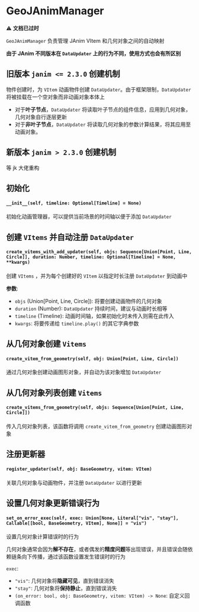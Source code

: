 # GeoJAnimManager

⚠ **文档已过时**

`GeoJAnimManager` 负责管理 JAnim VItem 和几何对象之间的自动映射


**由于 JAnim 不同版本在 `DataUpdater` 上的行为不同，使用方式也会有所区别**

## 旧版本 `janim <= 2.3.0` 创建机制

物件创建时，为 `VItem` 动画物件创建 `DataUpdater`。由于框架限制，`DataUpdater` 将被挂载在一个空对象而非动画对象本体上

 - 对于**叶子节点**，`DataUpdater` 将读取叶子节点的组件信息，应用到几何对象，几何对象自行逐层更新
 - 对于**非叶子节点**，`DataUpdater` 将读取几何对象的参数计算结果，将其应用至动画对象。

## 新版本 `janim > 2.3.0` 创建机制

等 jk 大佬重构


## 初始化

#### `__init__(self, timeline: Optional[Timeline] = None)`

初始化动画管理器，可以提供当前场景的时间轴以便于添加 `DataUpdater`


## 创建 `VItems` 并自动注册 `DataUpdater`

#### `create_vitems_with_add_updater(self, objs: Sequence[Union[Point, Line, Circle]], duration: Number, timeline: Optional[Timeline] = None, **kwargs)`

创建 `VItems` ，并为每个创建好的 `VItem` 以指定时长注册 `DataUpdater` 到动画中

**参数**:
 - `objs` (Union[Point, Line, Circle]): 将要创建动画物件的几何对象
 - `duration` (Number): `DataUpdater` 持续时间，建议与动画时长相等
 - `timeline` (Timeline): 动画时间轴，如果初始化时未传入则需在此传入
 - `kwargs`: 将要传递给 `timeline.play()` 的其它字典参数


## 从几何对象创建 `Vitems`

#### `create_vitem_from_geometry(self, obj: Union[Point, Line, Circle])`

通过几何对象创建动画图形对象，并自动为该对象增加 `DataUpdater`


## 从几何对象列表创建 `Vitems`

#### `create_vitems_from_geometry(self, objs: Sequence[Union[Point, Line, Circle]])`

传入几何对象列表，该函数将调用 `create_vitem_from_geometry` 创建动画图形对象


## 注册更新器

#### `register_updater(self, obj: BaseGeometry, vitem: VItem)`

关联几何对象与动画物件，并注册 `DataUpdater` 以进行更新



## 设置几何对象更新错误行为

#### `set_on_error_exec(self, exec: Union[None, Literal["vis", "stay"], Callable[[bool, BaseGeometry, VItem], None]] = "vis")`

设置几何对象计算错误时的行为

几何对象通常会因为**解不存在**，或者偶发的**精度问题**等出现错误，并且错误会随依赖链条向下传播，通过该函数设置发生错误时的行为

`exec`: 
 - `"vis"`: 几何对象将**隐藏可见**，直到错误消失
 - `"stay"`: 几何对象将**保持静止**，直到错误消失
 - `(on_error: bool, obj: BaseGeometry, vitem: VItem) -> None`: 自定义回调函数
